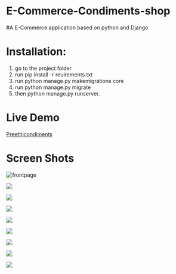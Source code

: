 # E-Commerce-Condiments-shop
#A E-Commerce application based on python and Django


# Installation:
1. go to the project folder
2. run pip install -r reuirements.txt
3. run python manage.py makemigrations core
4. run python manage.py migrate 
5. then python manage.py runserver.

# Live Demo
[Preethicondiments](https://preethicondiments.pythonanywhere.com)

# Screen Shots

![frontpage](https://firebasestorage.googleapis.com/v0/b/testt2-c090b.appspot.com/o/front.png?alt=media&token=a053d620-8a35-4e92-8ac7-fd4c5289f69b "frontpage")

![](https://firebasestorage.googleapis.com/v0/b/testt2-c090b.appspot.com/o/front2.png?alt=media&token=d8dc9b2d-878a-4ac2-80bc-d60f6d774dfd)

![](https://firebasestorage.googleapis.com/v0/b/testt2-c090b.appspot.com/o/front3.png?alt=media&token=a8f677b9-da7b-4bd0-80e4-ff5533129f80)

![](https://firebasestorage.googleapis.com/v0/b/testt2-c090b.appspot.com/o/aboutus.png?alt=media&token=16873e13-a24b-4811-8b98-1a8a08a5f3d0)

![](https://firebasestorage.googleapis.com/v0/b/testt2-c090b.appspot.com/o/cart.png?alt=media&token=907e843c-9740-4938-8248-aab4c65f2196)

![](https://firebasestorage.googleapis.com/v0/b/testt2-c090b.appspot.com/o/checkout.png?alt=media&token=a9fea836-d970-4be9-8682-e9b49299da5d)

![](https://firebasestorage.googleapis.com/v0/b/testt2-c090b.appspot.com/o/contact.png?alt=media&token=8dc2ecaa-d185-4b87-9095-4b258bc14317)

![](https://firebasestorage.googleapis.com/v0/b/testt2-c090b.appspot.com/o/order%20details.png?alt=media&token=b8047b4e-064d-40d5-94e2-d318607682a3)

![](https://firebasestorage.googleapis.com/v0/b/testt2-c090b.appspot.com/o/otp.png?alt=media&token=fe19ad74-6876-49d6-89f8-2d18d42e1e2c)
